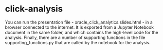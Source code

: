 # click-analysis

You can run the presentation file - oracle_click_analytics.slides.html - in a browser connected to the internet. It is exported from a Jupyter Notebook document in the same folder, and which contains the high-level code for the analysis. Finally, there are a number of supporting functions in the file supporting_functions.py that are called by the notebook for the analysis.
